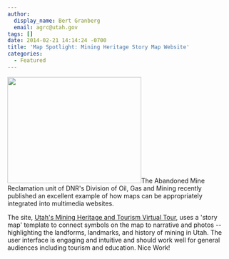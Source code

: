 ```yaml
---
author:
  display_name: Bert Granberg
  email: agrc@utah.gov
tags: []
date: 2014-02-21 14:14:24 -0700
title: 'Map Spotlight: Mining Heritage Story Map Website'
categories:
  - Featured
---
```

<p><a href="{{ "/downloads/miningheritage.png" | prepend: site.baseurl }}"><img src="{{ "/images/miningheritage-300x238.png" | prepend: site.baseurl }}" alt="" title="miningheritage" width="300" height="238" class="inline-text-left" /></a>The Abandoned Mine Reclamation unit of DNR's Division of Oil, Gas and Mining recently published an excellent example of how maps can be appropriately integrated into multimedia websites.</p>
<p>The site, <a href="https://utahdnr.maps.arcgis.com/apps/MapTour/index.html?appid=e9f627369824484bab5a6399a5149c9a&webmap=5b3cff7c878642b99971a7a10491a04a">Utah's Mining Heritage and Tourism Virtual Tour</a>, uses a 'story map' template to connect symbols on the map to narrative and photos -- highlighting the landforms, landmarks, and history of mining in Utah. The user interface is engaging and intuitive and should work well for general audiences including tourism and education. Nice Work! </p>
